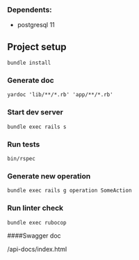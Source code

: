 ###  Dependents:
+ postgresql 11

## Project setup
```
bundle install
```

### Generate doc

```
yardoc 'lib/**/*.rb' 'app/**/*.rb'
```

### Start dev server
```
bundle exec rails s
```

### Run tests
```
bin/rspec
```

### Generate new operation
```
bundle exec rails g operation SomeAction
```

### Run linter check
```
bundle exec rubocop
```

####Swagger doc

/api-docs/index.html
